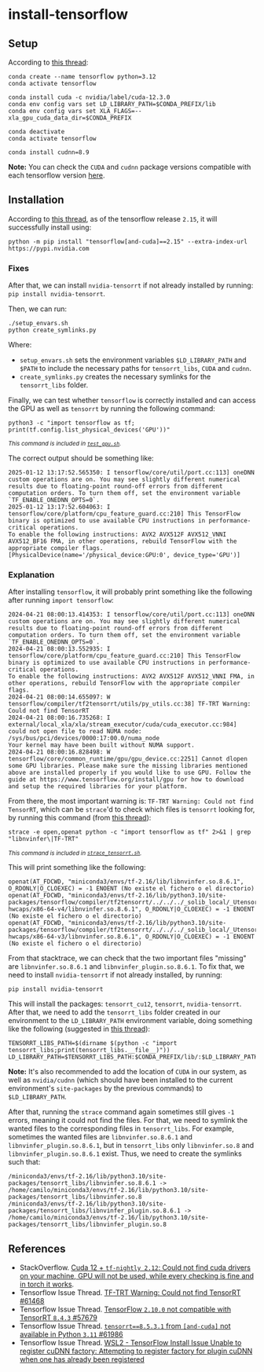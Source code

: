# install-tensorflow

## Setup
According to [this thread](https://github.com/tensorflow/tensorflow/issues/63109#issuecomment-2543966974):

```
conda create --name tensorflow python=3.12
conda activate tensorflow

conda install cuda -c nvidia/label/cuda-12.3.0
conda env config vars set LD_LIBRARY_PATH=$CONDA_PREFIX/lib
conda env config vars set XLA_FLAGS=--xla_gpu_cuda_data_dir=$CONDA_PREFIX

conda deactivate
conda activate tensorflow

conda install cudnn=8.9
```
**Note:** You can check the `CUDA` and `cudnn` package versions compatible with each tensorflow version [here](https://www.tensorflow.org/install/source?hl=en#gpu).

## Installation
According to [this thread](https://github.com/tensorflow/tensorflow/issues/61986#issuecomment-1811284728), as of the tensorflow release `2.15`, it will successfully install using:
```
python -m pip install "tensorflow[and-cuda]==2.15" --extra-index-url https://pypi.nvidia.com
```
### Fixes
After that, we can install `nvidia-tensorrt` if not already installed by running: `pip install nvidia-tensorrt`. 

Then, we can run:

```
./setup_envars.sh
python create_symlinks.py
```
Where:
* `setup_envars.sh` sets the environment variables `$LD_LIBRARY_PATH` and `$PATH` to include the necessary paths for `tensorrt_libs`, `CUDA` and `cudnn`.
* `create_symlinks.py` creates the necessary symlinks for the `tensorrt_libs` folder.

Finally, we can test whether `tensorflow` is correctly installed and can access the GPU as well as `tensorrt` by running the following command:

```
python3 -c "import tensorflow as tf; print(tf.config.list_physical_devices('GPU'))"
```
*<sub>This command is included in [`test_gpu.sh`](test_gpu.sh).</sub>*

The correct output should be something like:

```
2025-01-12 13:17:52.565350: I tensorflow/core/util/port.cc:113] oneDNN custom operations are on. You may see slightly different numerical results due to floating-point round-off errors from different computation orders. To turn them off, set the environment variable `TF_ENABLE_ONEDNN_OPTS=0`.
2025-01-12 13:17:52.604063: I tensorflow/core/platform/cpu_feature_guard.cc:210] This TensorFlow binary is optimized to use available CPU instructions in performance-critical operations.
To enable the following instructions: AVX2 AVX512F AVX512_VNNI AVX512_BF16 FMA, in other operations, rebuild TensorFlow with the appropriate compiler flags.
[PhysicalDevice(name='/physical_device:GPU:0', device_type='GPU')]
```

### Explanation
After installing `tensorflow`, it will probably print something like the following after running `import tensorflow`:

```
2024-04-21 08:00:13.414353: I tensorflow/core/util/port.cc:113] oneDNN custom operations are on. You may see slightly different numerical results due to floating-point round-off errors from different computation orders. To turn them off, set the environment variable `TF_ENABLE_ONEDNN_OPTS=0`.
2024-04-21 08:00:13.552935: I tensorflow/core/platform/cpu_feature_guard.cc:210] This TensorFlow binary is optimized to use available CPU instructions in performance-critical operations.
To enable the following instructions: AVX2 AVX512F AVX512_VNNI FMA, in other operations, rebuild TensorFlow with the appropriate compiler flags.
2024-04-21 08:00:14.655097: W tensorflow/compiler/tf2tensorrt/utils/py_utils.cc:38] TF-TRT Warning: Could not find TensorRT
2024-04-21 08:00:16.735268: I external/local_xla/xla/stream_executor/cuda/cuda_executor.cc:984] could not open file to read NUMA node: /sys/bus/pci/devices/0000:17:00.0/numa_node
Your kernel may have been built without NUMA support.
2024-04-21 08:00:16.828498: W tensorflow/core/common_runtime/gpu/gpu_device.cc:2251] Cannot dlopen some GPU libraries. Please make sure the missing libraries mentioned above are installed properly if you would like to use GPU. Follow the guide at https://www.tensorflow.org/install/gpu for how to download and setup the required libraries for your platform.
```

From there, the most important warning is: `TF-TRT Warning: Could not find TensorRT`, which can be `strace`'d to check which files is `tensorrt` looking for, by running this command (from [this thread](https://github.com/tensorflow/tensorflow/issues/61468#issuecomment-2027387370)):

```
strace -e open,openat python -c "import tensorflow as tf" 2>&1 | grep "libnvinfer\|TF-TRT"
```
*<sub>This command is included in [`strace_tensorrt.sh`](strace_tensorrt.sh).</sub>*

This will print something like the following:

```
openat(AT_FDCWD, "miniconda3/envs/tf-2.16/lib/libnvinfer.so.8.6.1", O_RDONLY|O_CLOEXEC) = -1 ENOENT (No existe el fichero o el directorio)
openat(AT_FDCWD, "miniconda3/envs/tf-2.16/lib/python3.10/site-packages/tensorflow/compiler/tf2tensorrt/../../../_solib_local/_Utensorflow/glibc-hwcaps/x86-64-v4/libnvinfer.so.8.6.1", O_RDONLY|O_CLOEXEC) = -1 ENOENT (No existe el fichero o el directorio)
openat(AT_FDCWD, "miniconda3/envs/tf-2.16/lib/python3.10/site-packages/tensorflow/compiler/tf2tensorrt/../../../_solib_local/_Utensorflow/glibc-hwcaps/x86-64-v3/libnvinfer.so.8.6.1", O_RDONLY|O_CLOEXEC) = -1 ENOENT (No existe el fichero o el directorio)
```

From that stacktrace, we can check that the two important files "missing" are `libnvinfer.so.8.6.1` and `libnvinfer_plugin.so.8.6.1`. To fix that, we need to install `nvidia-tensorrt` if not already installed, by running: 

```
pip install nvidia-tensorrt
```
This will install the packages: `tensorrt_cu12`, `tensorrt`, `nvidia-tensorrt`. After that, we need to add the `tensorrt_libs` folder created in our environment to the `LD_LIBRARY_PATH` environment variable, doing something like the following (suggested in [this thread](https://github.com/tensorflow/tensorflow/issues/61986#issuecomment-1815315673)):

```
TENSORRT_LIBS_PATH=$(dirname $(python -c "import tensorrt_libs;print(tensorrt_libs.__file__)"))
LD_LIBRARY_PATH=$TENSORRT_LIBS_PATH:$CONDA_PREFIX/lib/:$LD_LIBRARY_PATH
```
**Note:** It's also recommended to add the location of `CUDA` in our system, as well as `nvidia/cudnn` (which should have been installed to the current environment's `site-packages` by the previous commands) to `$LD_LIBRARY_PATH`.

After that, running the `strace` command again sometimes still gives `-1` errors, meaning it could not find the files. For that, we need to symlink the wanted files to the corresponding files in `tensorrt_libs`. For example, sometimes the wanted files are `libnvinfer.so.8.6.1` and `libnvinfer_plugin.so.8.6.1`, but in `tensorrt_libs` only `libnvinfer.so.8` and `libnvinfer_plugin.so.8.6.1` exist. Thus, we need to create the symlinks such that:

```
/miniconda3/envs/tf-2.16/lib/python3.10/site-packages/tensorrt_libs/libnvinfer.so.8.6.1 -> /home/camilo/miniconda3/envs/tf-2.16/lib/python3.10/site-packages/tensorrt_libs/libnvinfer.so.8
/miniconda3/envs/tf-2.16/lib/python3.10/site-packages/tensorrt_libs/libnvinfer_plugin.so.8.6.1 -> /home/camilo/miniconda3/envs/tf-2.16/lib/python3.10/site-packages/tensorrt_libs/libnvinfer_plugin.so.8
```

## References
* StackOverflow. [Cuda 12 + `tf-nightly 2.12`: Could not find cuda drivers on your machine, GPU will not be used, while every checking is fine and in torch it works](https://stackoverflow.com/questions/75614728/cuda-12-tf-nightly-2-12-could-not-find-cuda-drivers-on-your-machine-gpu-will).
* Tensorflow Issue Thread. [TF-TRT Warning: Could not find TensorRT #61468](https://github.com/tensorflow/tensorflow/issues/61468)
* Tensorflow Issue Thread. [TensorFlow `2.10.0` not compatible with TensorRT `8.4.3` #57679](https://github.com/tensorflow/tensorflow/issues/57679)
* Tensorflow Issue Thread. [`tensorrt==8.5.3.1` from `[and-cuda]` not available in Python `3.11` #61986](https://github.com/tensorflow/tensorflow/issues/61986)
* Tensorflow Issue Thread. [WSL2 - TensorFlow Install Issue Unable to register cuDNN factory: Attempting to register factory for plugin cuDNN when one has already been registered](https://github.com/tensorflow/tensorflow/issues/63109)

